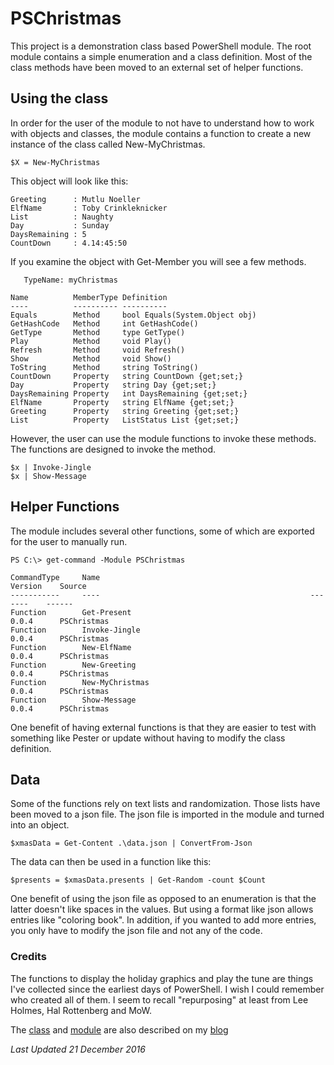 # PSChristmas

This project is a demonstration class based PowerShell module. The root module contains a simple enumeration and a class definition. Most of the class methods have been moved to an external set of helper functions.

## Using the class
In order for the user of the module to not have to understand how to work with objects and classes, the module contains a function to create a new instance of the class called New-MyChristmas.

```
$X = New-MyChristmas
```

This object will look like this:

```
Greeting      : Mutlu Noeller
ElfName       : Toby Crinkleknicker
List          : Naughty
Day           : Sunday
DaysRemaining : 5
CountDown     : 4.14:45:50
```
If you examine the object with Get-Member you will see a few methods.

```
   TypeName: myChristmas

Name          MemberType Definition                    
----          ---------- ----------                    
Equals        Method     bool Equals(System.Object obj)
GetHashCode   Method     int GetHashCode()             
GetType       Method     type GetType()                
Play          Method     void Play()                   
Refresh       Method     void Refresh()                
Show          Method     void Show()                   
ToString      Method     string ToString()             
CountDown     Property   string CountDown {get;set;}   
Day           Property   string Day {get;set;}         
DaysRemaining Property   int DaysRemaining {get;set;}  
ElfName       Property   string ElfName {get;set;}     
Greeting      Property   string Greeting {get;set;}    
List          Property   ListStatus List {get;set;}    
```

However, the user can use the module functions to invoke these methods. The functions are designed to invoke the method.

```
$x | Invoke-Jingle
$x | Show-Message
```
## Helper Functions

The module includes several other functions, some of which are exported for the user to manually run.

```
PS C:\> get-command -Module PSChristmas

CommandType     Name                                               Version    Source                   
-----------     ----                                               -------    ------                   
Function        Get-Present                                        0.0.4      PSChristmas              
Function        Invoke-Jingle                                      0.0.4      PSChristmas              
Function        New-ElfName                                        0.0.4      PSChristmas              
Function        New-Greeting                                       0.0.4      PSChristmas              
Function        New-MyChristmas                                    0.0.4      PSChristmas              
Function        Show-Message                                       0.0.4      PSChristmas              
```
One benefit of having external functions is that they are easier to test with something like Pester or update without having to modify the class definition.

## Data
Some of the functions rely on text lists and randomization. Those lists have been moved to a json file. The json file is imported in the module and turned into an object.

```
$xmasData = Get-Content .\data.json | ConvertFrom-Json
```
The data can then be used in a function like this:

```
$presents = $xmasData.presents | Get-Random -count $Count
```
One benefit of using the json file as opposed to an enumeration is that the latter doesn't like spaces in the values. But using a format like json allows entries like "coloring book". In addition, if you wanted to add more entries, you only have to modify the json file and not any of the code.


### Credits
The functions to display the holiday graphics and play the tune are things I've collected since the earliest days of PowerShell. I wish I could remember who created all of them. I seem to recall "repurposing" at least from Lee Holmes, Hal Rottenberg and MoW.

The <a href="http://bit.ly/2gTxigI" target="_blank" title="Read 'A Classy PowerShell Christmas'">class</a> and <a href="http://bit.ly/2gYjXUc" target="_blank" title="Read 'A Classy Christmas PowerShell Module'">module</a> are also described on my [blog](http://blog.jdhitsolutions.com)  


*Last Updated 21 December 2016*